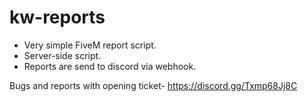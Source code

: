 # kw-reports

- Very simple FiveM report script.
- Server-side script.
- Reports are send to discord via webhook.

Bugs and reports with opening ticket- https://discord.gg/Txmp68Jj8C
